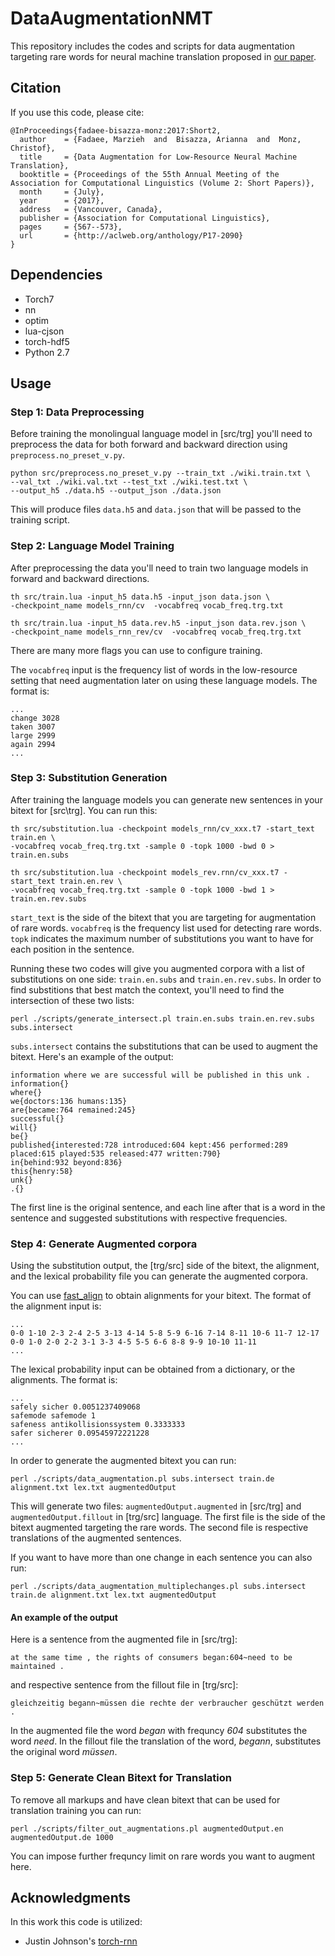 # DataAugmentationNMT

This repository includes the codes and scripts for data augmentation targeting rare words for neural machine translation proposed in [our paper](https://www.aclweb.org/anthology/P/P17/P17-2090.pdf).

## Citation

If you use this code, please cite:
```
@InProceedings{fadaee-bisazza-monz:2017:Short2,
  author    = {Fadaee, Marzieh  and  Bisazza, Arianna  and  Monz, Christof},
  title     = {Data Augmentation for Low-Resource Neural Machine Translation},
  booktitle = {Proceedings of the 55th Annual Meeting of the Association for Computational Linguistics (Volume 2: Short Papers)},
  month     = {July},
  year      = {2017},
  address   = {Vancouver, Canada},
  publisher = {Association for Computational Linguistics},
  pages     = {567--573},
  url       = {http://aclweb.org/anthology/P17-2090}
}
```
## Dependencies
* Torch7
* nn
* optim
* lua-cjson
* torch-hdf5
* Python 2.7 

## Usage
### Step 1: Data Preprocessing

Before training the monolingual language model in [src/trg] you'll need to preprocess the data for both forward and backward direction using `preprocess.no_preset_v.py`. 
```
python src/preprocess.no_preset_v.py --train_txt ./wiki.train.txt \
--val_txt ./wiki.val.txt --test_txt ./wiki.test.txt \
--output_h5 ./data.h5 --output_json ./data.json
```
This will produce files `data.h5` and `data.json` that will be passed to the training script.

### Step 2: Language Model Training

After preprocessing the data you'll need to train two language models in forward and backward directions.
```
th src/train.lua -input_h5 data.h5 -input_json data.json \
-checkpoint_name models_rnn/cv  -vocabfreq vocab_freq.trg.txt 

th src/train.lua -input_h5 data.rev.h5 -input_json data.rev.json \
-checkpoint_name models_rnn_rev/cv  -vocabfreq vocab_freq.trg.txt
```
There are many more flags you can use to configure training. 

The `vocabfreq` input is the frequency list of words in the low-resource setting that need augmentation later on using these language models. The format is:
```
...
change 3028
taken 3007
large 2999
again 2994
...
```

### Step 3: Substitution Generation

After training the language models you can generate new sentences in your bitext for [src\trg]. You can run this:
```
th src/substitution.lua -checkpoint models_rnn/cv_xxx.t7 -start_text train.en \
-vocabfreq vocab_freq.trg.txt -sample 0 -topk 1000 -bwd 0 > train.en.subs

th src/substitution.lua -checkpoint models_rev.rnn/cv_xxx.t7 -start_text train.en.rev \
-vocabfreq vocab_freq.trg.txt -sample 0 -topk 1000 -bwd 1 > train.en.rev.subs
```
`start_text` is the side of the bitext that you are targeting for augmentation of rare words. `vocabfreq` is the frequency list used for detecting rare words. `topk` indicates the maximum number of substitutions you want to have for each position in the sentence. 

Running these two codes will give you augmented corpora with a list of substitutions on one side: `train.en.subs` and `train.en.rev.subs`. In order to find substitions that best match the context, you'll need to find the intersection of these two lists:

```
perl ./scripts/generate_intersect.pl train.en.subs train.en.rev.subs subs.intersect
```
`subs.intersect` contains the substitutions that can be used to augment the bitext. Here's an example of the output:

```
information where we are successful will be published in this unk .
information{}
where{}
we{doctors:136 humans:135}
are{became:764 remained:245}
successful{}
will{}
be{}
published{interested:728 introduced:604 kept:456 performed:289 placed:615 played:535 released:477 written:790}
in{behind:932 beyond:836}
this{henry:58}
unk{}
.{}
```
The first line is the original sentence, and each line after that is a word in the sentence and suggested substitutions with respective frequencies.


### Step 4: Generate Augmented corpora

Using the substitution output, the [trg/src] side of the bitext, the alignment, and the lexical probability file you can generate the augmented corpora. 

You can use [fast_align](https://github.com/clab/fast_align) to obtain alignments for your bitext. The format of the alignment input is:

```
...
0-0 1-10 2-3 2-4 2-5 3-13 4-14 5-8 5-9 6-16 7-14 8-11 10-6 11-7 12-17
0-0 1-0 2-0 2-2 3-1 3-3 4-5 5-5 6-6 8-8 9-9 10-10 11-11
...
```
The lexical probability input can be obtained from a dictionary, or the alignments. The format is:
```
...
safely sicher 0.0051237409068
safemode safemode 1
safeness antikollisionssystem 0.3333333
safer sicherer 0.09545972221228
...
```

In order to generate the augmented bitext you can run:

```
perl ./scripts/data_augmentation.pl subs.intersect train.de alignment.txt lex.txt augmentedOutput
```

This will generate two files: `augmentedOutput.augmented` in [src/trg] and `augmentedOutput.fillout` in [trg/src] language. The first file is the side of the bitext augmented targeting the rare words. The second file is respective translations of the augmented sentences.

If you want to have more than one change in each sentence you can also run:

```
perl ./scripts/data_augmentation_multiplechanges.pl subs.intersect train.de alignment.txt lex.txt augmentedOutput
```

#### An example of the output 

Here is a sentence from the augmented file in [src/trg]:
```
at the same time , the rights of consumers began:604~need to be maintained .
```
and respective sentence from the fillout file in [trg/src]:
```
gleichzeitig begann~müssen die rechte der verbraucher geschützt werden .
```

In the augmented file the word *began* with frequncy *604* substitutes the word *need*. In the fillout file the translation of the word, *begann*, substitutes the original word *müssen*.


### Step 5: Generate Clean Bitext for Translation 

To remove all markups and have clean bitext that can be used for translation training you can run:

```
perl ./scripts/filter_out_augmentations.pl augmentedOutput.en augmentedOutput.de 1000
```
You can impose further frequncy limit on rare words you want to augment here. 


## Acknowledgments

In this work this code is utilized:

- Justin Johnson's [torch-rnn](https://github.com/jcjohnson/torch-rnn)
